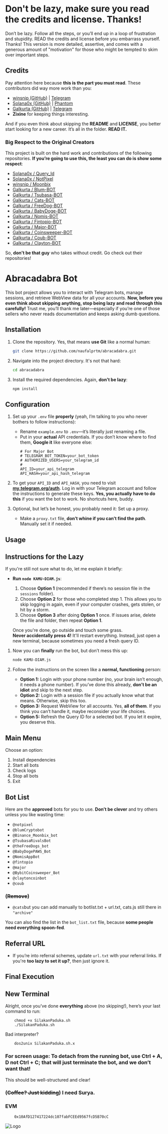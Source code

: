 # Don't be lazy, make sure you read the credits and license. Thanks!
Don’t be lazy. Follow all the steps, or you’ll end up in a loop of frustration and stupidity. READ the credits and license before you embarrass yourself. Thanks!
This version is more detailed, assertive, and comes with a generous amount of "motivation" for those who might be tempted to skim over important steps.

## Credits

Pay attention here because **this is the part you must read**. These contributors did way more work than you:
- [winsnip (GitHub)](https://github.com/winsnip) | [Telegram](https://t.me/winsnip)
- [Solana0x (GitHub)](https://github.com/Solana0x) | [Phantom](https://discord.com/users/979641024215416842)
- [Galkurta (GitHub)](https://github.com/Galkurta) | [Telegram](https://t.me/galkurtarchive)
- **Zixine** for keeping things interesting.

And if you even think about skipping the **README** and **LICENSE**, you better start looking for a new career. It’s all in the folder. **READ IT.**

### Big Respect to the Original Creators

This project is built on the hard work and contributions of the following repositories. **If you’re going to use this, the least you can do is show some respect**:
- [Solana0x / Query_Id](https://github.com/Solana0x/Query_Id.git)
- [Solana0x / NotPixel](https://github.com/Solana0x/NotPixel)
- [winsnip / Moonbix](https://github.com/winsnip/moonbix.git)
- [Galkurta / Blum-BOT](https://github.com/Galkurta/Blum-BOT.git)
- [Galkurta / Tsubasa-BOT](https://github.com/Galkurta/Tsubasa-BOT.git)
- [Galkurta / Cats-BOT](https://github.com/Galkurta/Cats-BOT.git)
- [Galkurta / FreeDog-BOT](https://github.com/Galkurta/FreeDog-BOT.git)
- [Galkurta / BabyDoge-BOT](https://github.com/Galkurta/BabyDoge-BOT.git)
- [Galkurta / Nomis-BOT](https://github.com/Galkurta/Nomis-BOT.git)
- [Galkurta / Fintopio-BOT](https://github.com/Galkurta/Fintopio-BOT.git)
- [Galkurta / Major-BOT](https://github.com/Galkurta/Major-BOT)
- [Galkurta / Coinsweeper-BOT](https://github.com/Galkurta/Coinsweeper-BOT)
- [Galkurta / Coub-BOT](https://github.com/Galkurta/Coub-BOT)
- [Galkurta / Clayton-BOT](https://github.com/Galkurta/Clayton-BOT)

So, **don't be that guy** who takes without credit. Go check out their repositories!

# Abracadabra Bot

This bot project allows you to interact with Telegram bots, manage sessions, and retrieve WebView data for all your accounts. **Now, before you even think about skipping anything, stop being lazy and read through this carefully!** Trust me, you’ll thank me later—especially if you’re one of those sellers who never reads documentation and keeps asking dumb questions.

## Installation

1. Clone the repository. Yes, that means **use Git** like a normal human:
    ```bash
    git clone https://github.com/naufalprtm/abracadabra.git
    ```
2. Navigate into the project directory. It's not that hard:
    ```bash
    cd abracadabra
    ```
3. Install the required dependencies. Again, **don’t be lazy**:
    ```bash
    npm install
    ```

## Configuration

1. Set up your `.env` file **properly** (yeah, I’m talking to you who never bothers to follow instructions):
    - Rename `example.env` to `.env`—it’s literally just renaming a file.
    - Put in your **actual** API credentials. If you don’t know where to find them, **Google it** like everyone else:
      ```env
      # For Major Bot
      # TELEGRAM_BOT_TOKEN=your_bot_token
      # AUTHORIZED_USERS=your_telegram_id
      # 
      API_ID=your_api_telegram
      API_HASH=your_api_hash_telegram
      ```

2. To get your `API_ID` and `API_HASH`, you need to visit [**my.telegram.org/auth**](https://my.telegram.org/auth). Log in with your Telegram account and follow the instructions to generate these keys. **Yes, you actually have to do this** if you want the bot to work. No shortcuts here, buddy.

3. Optional, but let’s be honest, you probably need it: Set up a proxy. 
   - Make a `proxy.txt` file, **don’t whine if you can’t find the path**. Manually set it if needed.

## Usage

## Instructions for the Lazy

If you're still not sure what to do, let me explain it briefly:
- **Run `node KAMU-DIAM.js`**:
  1. Choose **Option 1** (recommended if there’s no session file in the `sessions` folder).
  2. Choose **Option 2** for those who completed step 1. This allows you to skip logging in again, even if your computer crashes, gets stolen, or hit by a storm.
  3. Choose **Option 3** after doing **Option 1** once. If issues arise, delete the file and folder, then repeat **Option 1**.
  
  Once you're done, go outside and touch some grass.  
  **Never accidentally press 4!** It'll restart everything. Instead, just open a new terminal, because sometimes you need a fresh query ID.

1. Now you can **finally** run the bot, but don’t mess this up:
    ```bash
    node KAMU-DIAM.js
    ```

2. Follow the instructions on the screen like a **normal, functioning** person:
    - **Option 1:** Login with your phone number (no, your brain isn’t enough, it needs a phone number). If you’ve done this already, **don’t be an idiot** and skip to the next step.
    - **Option 2:** Login with a session file if you actually know what that means. Otherwise, skip this too.
    - **Option 3:** Request WebView for all accounts. Yes, **all of them**. If you think you can’t handle it, maybe reconsider your life choices.
    - **Option 5:** Refresh the Query ID for a selected bot. If you let it expire, you deserve this.

## Main Menu
Choose an option:
1) Install dependencies
2) Start all bots
3) Check logs
4) Stop all bots
5) Exit

## Bot List

Here are the **approved** bots for you to use. **Don’t be clever** and try others unless you like wasting time:
- `@notpixel`
- `@blumCryptobot`
- `@Binance_Moonbix_bot`
- `@TsubasaRivalsBot`
- `@theFreeDogs_bot`
- `@BabyDogePAWS_Bot`
- `@NomisAppBot`
- `@fintopio`
- `@major`
- `@BybitCoinsweeper_Bot`
- `@claytoncoinbot`
- `@coub`
### (~~Remove~~)
- `@cats`but you can add manually to botlist.txt + url.txt, cats.js still there in `"archive"`

You can also find the list in the `bot_list.txt` file, because **some people need everything spoon-fed**.

## Referral URL

- If you’re into referral schemes, update `url.txt` with your referral links. If you're **too lazy to set it up?**, then just ignore it. 

## Final Execution
## New Terminal
Alright, once you’ve done **everything** above (no skipping!), here’s your last command to run:
```
    chmod +x SilakanPaduka.sh
    ./SilakanPaduka.sh
```
Bad interpreter?
```
    dos2unix SilakanPaduka.sh.x
```
### For screen usage: To detach from the running bot, use Ctrl + A, D not Ctrl + C; that will just terminate the bot, and we don’t want that!
This should be well-structured and clear!

### (~~Coffee? Just kidding~~) I need Surya.
### EVM
```
    0x10AfD127417224dc107fabFCEEd9567fcD5B70cC
```
![Logo](./logo.jpg)